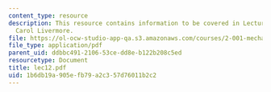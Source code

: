 ```yaml
---
content_type: resource
description: This resource contains information to be covered in Lecture 12 by Prof.
  Carol Livermore.
file: https://ol-ocw-studio-app-qa.s3.amazonaws.com/courses/2-001-mechanics-materials-i-fall-2006/1b6db19a905efb79a2c357d76011b2c2_lec12.pdf
file_type: application/pdf
parent_uid: ddbbc491-2106-53ce-dd8e-b122b208c5ed
resourcetype: Document
title: lec12.pdf
uid: 1b6db19a-905e-fb79-a2c3-57d76011b2c2
---
```

